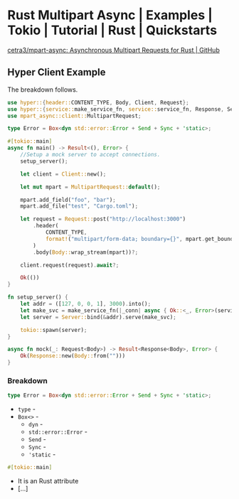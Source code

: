 # Rust Multipart Async | Examples | Tokio | Tutorial | Rust | Quickstarts
[cetra3/mpart-async: Asynchronous Multipart Requests for Rust | GitHub](https://github.com/cetra3/mpart-async)

## Hyper Client Example
The breakdown follows.
```rust
use hyper::{header::CONTENT_TYPE, Body, Client, Request};
use hyper::{service::make_service_fn, service::service_fn, Response, Server};
use mpart_async::client::MultipartRequest;

type Error = Box<dyn std::error::Error + Send + Sync + 'static>;

#[tokio::main]
async fn main() -> Result<(), Error> {
    //Setup a mock server to accept connections.
    setup_server();

    let client = Client::new();

    let mut mpart = MultipartRequest::default();

    mpart.add_field("foo", "bar");
    mpart.add_file("test", "Cargo.toml");

    let request = Request::post("http://localhost:3000")
        .header(
            CONTENT_TYPE,
            format!("multipart/form-data; boundary={}", mpart.get_boundary()),
        )
        .body(Body::wrap_stream(mpart))?;

    client.request(request).await?;

    Ok(())
}

fn setup_server() {
    let addr = ([127, 0, 0, 1], 3000).into();
    let make_svc = make_service_fn(|_conn| async { Ok::<_, Error>(service_fn(mock)) });
    let server = Server::bind(&addr).serve(make_svc);

    tokio::spawn(server);
}

async fn mock(_: Request<Body>) -> Result<Response<Body>, Error> {
    Ok(Response::new(Body::from("")))
}
```
### Breakdown
```rust
type Error = Box<dyn std::error::Error + Send + Sync + 'static>;
```
- `type` - 
- `Box<>` - 
    - `dyn` - 
    - `std::error::Error` - 
    - `Send` - 
    - `Sync` - 
    - `'static` - 

```rust
#[tokio::main]
```
- It is an Rust attribute
- [...]
